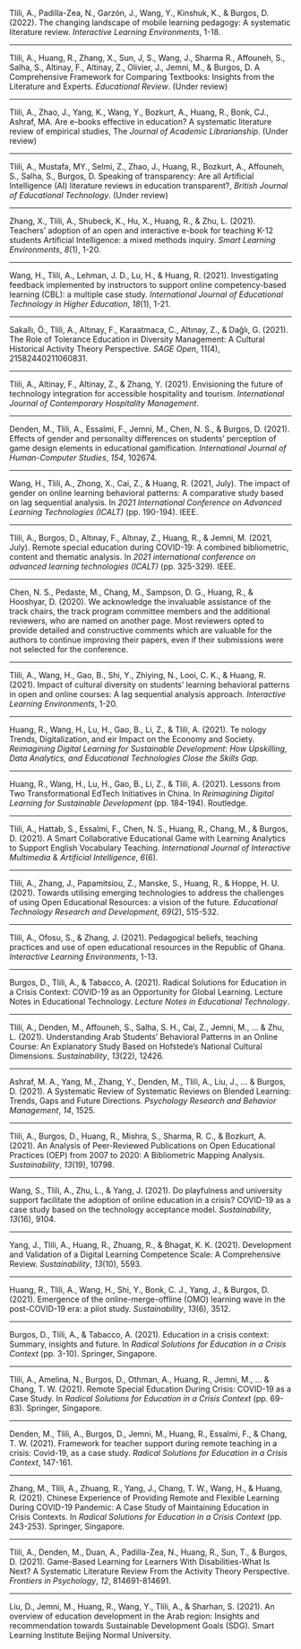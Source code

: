 

Tlili, A., Padilla-Zea, N., Garzón, J., Wang, Y., Kinshuk, K., & Burgos, D. (2022). The changing landscape of mobile learning pedagogy: A systematic literature review. *Interactive Learning Environments*, 1-18.

---

Tlili, A., Huang, R., Zhang, X., Sun, J, S., Wang, J., Sharma R., Affouneh, S., Salha, S., Altinay, F., Altinay, Z., Olivier, J., Jemni, M., & Burgos, D. A Comprehensive Framework for Comparing Textbooks:  Insights from the Literature and Experts. *Educational Review*. (Under review)

---

Tlili, A., Zhao, J., Yang, K., Wang, Y., Bozkurt, A., Huang, R., Bonk, CJ., Ashraf, MA. Are e-books effective in education? A systematic literature review of empirical studies, The *Journal of Academic Librarianship*.  (Under review)

----

Tlili, A., Mustafa, MY., Selmi, Z., Zhao, J., Huang, R., Bozkurt, A., Affouneh, S., Salha, S., Burgos, D. Speaking of transparency: Are all Artificial Intelligence (AI) literature reviews in education transparent?, *British Journal of Educational Technology*.  (Under review)

----

Zhang, X., Tlili, A., Shubeck, K., Hu, X., Huang, R., & Zhu, L. (2021). Teachers’ adoption of an open and interactive e-book for teaching K-12 students Artificial Intelligence: a mixed methods inquiry. *Smart Learning Environments*, *8*(1), 1-20.

----

Wang, H., Tlili, A., Lehman, J. D., Lu, H., & Huang, R. (2021). Investigating feedback implemented by instructors to support online competency-based learning (CBL): a multiple case study. *International Journal of Educational Technology in Higher Education*, *18*(1), 1-21.

-----

Sakallı, Ö., Tlili, A., Altınay, F., Karaatmaca, C., Altınay, Z., & Dağlı, G. (2021). The Role of Tolerance Education in Diversity Management: A Cultural Historical Activity Theory Perspective. *SAGE Open*, 11(4), 21582440211060831.

-----

Tlili, A., Altinay, F., Altinay, Z., & Zhang, Y. (2021). Envisioning the future of technology integration for accessible hospitality and tourism. *International Journal of Contemporary Hospitality Management*.

---

Denden, M., Tlili, A., Essalmi, F., Jemni, M., Chen, N. S., & Burgos, D. (2021). Effects of gender and personality differences on students’ perception of game design elements in educational gamification. *International Journal of Human-Computer Studies*, *154*, 102674.

---

Wang, H., Tlili, A., Zhong, X., Cai, Z., & Huang, R. (2021, July). The impact of gender on online learning behavioral patterns: A comparative study based on lag sequential analysis. In *2021 International Conference on Advanced Learning Technologies (ICALT)* (pp. 190-194). IEEE.

---

Tlili, A., Burgos, D., Altınay, F., Altınay, Z., Huang, R., & Jemni, M. (2021, July). Remote special education during COVID-19: A combined bibliometric, content and thematic analysis. In *2021 international conference on advanced learning technologies (ICALT)* (pp. 325-329). IEEE.

---

Chen, N. S., Pedaste, M., Chang, M., Sampson, D. G., Huang, R., & Hooshyar, D. (2020). We acknowledge the invaluable assistance of the track chairs, the track program committee members and the additional reviewers, who are named on another page. Most reviewers opted to provide detailed and constructive comments which are valuable for the authors to continue improving their papers, even if their submissions were not selected for the conference.

---

Tlili, A., Wang, H., Gao, B., Shi, Y., Zhiying, N., Looi, C. K., & Huang, R. (2021). Impact of cultural diversity on students’ learning behavioral patterns in open and online courses: A lag sequential analysis approach. *Interactive Learning Environments*, 1-20.

---

Huang, R., Wang, H., Lu, H., Gao, B., Li, Z., & Tlili, A. (2021). Te nology Trends, Digitalization, and eir Impact on the Economy and Society. *Reimagining Digital Learning for Sustainable Development: How Upskilling, Data Analytics, and Educational Technologies Close the Skills Gap.*

---

Huang, R., Wang, H., Lu, H., Gao, B., Li, Z., & Tlili, A. (2021). Lessons from Two Transformational EdTech Initiatives in China. In *Reimagining Digital Learning for Sustainable Development* (pp. 184-194). Routledge.

---

Tlili, A., Hattab, S., Essalmi, F., Chen, N. S., Huang, R., Chang, M., & Burgos, D. (2021). A Smart Collaborative Educational Game with Learning Analytics to Support English Vocabulary Teaching. *International Journal of Interactive Multimedia & Artificial Intelligence*, *6*(6).

---

Tlili, A., Zhang, J., Papamitsiou, Z., Manske, S., Huang, R., & Hoppe, H. U. (2021). Towards utilising emerging technologies to address the challenges of using Open Educational Resources: a vision of the future. *Educational Technology Research and Development*, *69*(2), 515-532.

---

Tlili, A., Ofosu, S., & Zhang, J. (2021). Pedagogical beliefs, teaching practices and use of open educational resources in the Republic of Ghana. *Interactive Learning Environments*, 1-13.

---

Burgos, D., Tlili, A., & Tabacco, A. (2021). Radical Solutions for Education in a Crisis Context: COVID-19 as an Opportunity for Global Learning. Lecture Notes in Educational Technology. *Lecture Notes in Educational Technology*.

---

Tlili, A., Denden, M., Affouneh, S., Salha, S. H., Cai, Z., Jemni, M., ... & Zhu, L. (2021). Understanding Arab Students’ Behavioral Patterns in an Online Course: An Explanatory Study Based on Hofstede’s National Cultural Dimensions. *Sustainability*, *13*(22), 12426.

---

Ashraf, M. A., Yang, M., Zhang, Y., Denden, M., Tlili, A., Liu, J., ... & Burgos, D. (2021). A Systematic Review of Systematic Reviews on Blended Learning: Trends, Gaps and Future Directions. *Psychology Research and Behavior Management*, *14*, 1525.

---

Tlili, A., Burgos, D., Huang, R., Mishra, S., Sharma, R. C., & Bozkurt, A. (2021). An Analysis of Peer-Reviewed Publications on Open Educational Practices (OEP) from 2007 to 2020: A Bibliometric Mapping Analysis. *Sustainability*, *13*(19), 10798.

---

Wang, S., Tlili, A., Zhu, L., & Yang, J. (2021). Do playfulness and university support facilitate the adoption of online education in a crisis? COVID-19 as a case study based on the technology acceptance model. *Sustainability*, *13*(16), 9104.

---

Yang, J., Tlili, A., Huang, R., Zhuang, R., & Bhagat, K. K. (2021). Development and Validation of a Digital Learning Competence Scale: A Comprehensive Review. *Sustainability*, *13*(10), 5593.

---

Huang, R., Tlili, A., Wang, H., Shi, Y., Bonk, C. J., Yang, J., & Burgos, D. (2021). Emergence of the online-merge-offline (OMO) learning wave in the post-COVID-19 era: a pilot study. *Sustainability*, *13*(6), 3512.

---

Burgos, D., Tlili, A., & Tabacco, A. (2021). Education in a crisis context: Summary, insights and future. In *Radical Solutions for Education in a Crisis Context* (pp. 3-10). Springer, Singapore.

---

Tlili, A., Amelina, N., Burgos, D., Othman, A., Huang, R., Jemni, M., ... & Chang, T. W. (2021). Remote Special Education During Crisis: COVID-19 as a Case Study. In *Radical Solutions for Education in a Crisis Context* (pp. 69-83). Springer, Singapore.

---

Denden, M., Tlili, A., Burgos, D., Jemni, M., Huang, R., Essalmi, F., & Chang, T. W. (2021). Framework for teacher support during remote teaching in a crisis: Covid-19, as a case study. *Radical Solutions for Education in a Crisis Context*, 147-161.

---

Zhang, M., Tlili, A., Zhuang, R., Yang, J., Chang, T. W., Wang, H., & Huang, R. (2021). Chinese Experience of Providing Remote and Flexible Learning During COVID-19 Pandemic: A Case Study of Maintaining Education in Crisis Contexts. In *Radical Solutions for Education in a Crisis Context* (pp. 243-253). Springer, Singapore.

---

Tlili, A., Denden, M., Duan, A., Padilla-Zea, N., Huang, R., Sun, T., & Burgos, D. (2021). Game-Based Learning for Learners With Disabilities-What Is Next? A Systematic Literature Review From the Activity Theory Perspective. *Frontiers in Psychology*, *12*, 814691-814691.

---

Liu, D., Jemni, M., Huang, R., Wang, Y., Tlili, A., & Sharhan, S. (2021). An overview of education development in the Arab region: Insights and recommendation towards Sustainable Development Goals (SDG). Smart Learning Institute Beijing Normal University.
